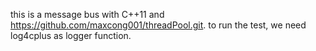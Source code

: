 this is a message bus with C++11 and https://github.com/maxcong001/threadPool.git. to run the test, we need log4cplus as logger function.
